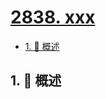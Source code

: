 # [2838. xxx](https://github.com/Tdahuyou/TNotes.leetcode/tree/main/notes/2838.%20xxx)

<!-- region:toc -->

- [1. 📝 概述](#1--概述)

<!-- endregion:toc -->

## 1. 📝 概述
